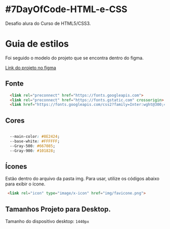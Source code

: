 # #7DayOfCode-HTML-e-CSS

Desafio alura do Curso de HTML5/CSS3. 

# Guia de estilos

Foi seguido o modelo do projeto que se encontra dentro do figma.

[Link do projeto no figma](https://www.figma.com/file/mm3MLozvUDGhDRTxSLlGL5/7daysOfCode-HTML-CSS?node-id=0%3A9878)

## Fonte

```html
  <link rel="preconnect" href="https://fonts.googleapis.com">
  <link rel="preconnect" href="https://fonts.gstatic.com" crossorigin>
  <link href="https://fonts.googleapis.com/css2?family=Inter:wght@300;400;500;600&display=swap" rel="stylesheet"> 
```
## Cores
```css

  --main-color: #8E2424;
  --base-white: #FFFFFF;
  --Gray-500: #667085;
  --Gray-900: #101828;
```

## Ícones

Estão dentro do arquivo da pasta img. Para usar, utilize os códigos abaixo para exibir o ícone.

```html
 <link rel="icon" type="image/x-icon" href="img/favicone.png"> 
```

## Tamanhos Projeto para Desktop.

Tamanho do dispositivo desktop: `1440px`
